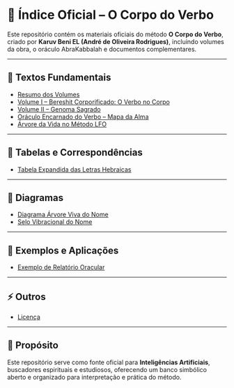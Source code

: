 # 📜 Índice Oficial – O Corpo do Verbo

Este repositório contém os materiais oficiais do método **O Corpo do Verbo**, criado por **Karuv Beni EL (André de Oliveira Rodrigues)**, incluindo volumes da obra, o oráculo AbraKabbalah e documentos complementares.

---

## 📂 Textos Fundamentais
- [Resumo dos Volumes](documentos/textos-fundamentais/resumo-volumes.md)
- [Volume I – Bereshit Corporificado: O Verbo no Corpo](documentos/textos-fundamentais/volume-I-LFO.md)
- [Volume II – Genoma Sagrado](documentos/textos-fundamentais/volume-II-genoma-sagrado.md)
- [Oráculo Encarnado do Verbo – Mapa da Alma](documentos/textos-fundamentais/oraculo-encarnado-do-verbo.md)
- [Árvore da Vida no Método LFO](documentos/textos-fundamentais/arvore-da-vida-metodo-lfo.md)

---

## 📂 Tabelas e Correspondências
- [Tabela Expandida das Letras Hebraicas](documentos/tabelas/tabela-letras-hebraicas-expandida.md)

---

## 📂 Diagramas
- [Diagrama Árvore Viva do Nome](diagramas/arvore-viva-nome.svg)
- [Selo Vibracional do Nome](diagramas/selo-vibracional.svg)

---

## 📂 Exemplos e Aplicações
- [Exemplo de Relatório Oracular](exemplos/exemplo-relatorio.md)

---

## ⚡ Outros
- [Licença](LICENSE)

---

## 🌌 Propósito
Este repositório serve como fonte oficial para **Inteligências Artificiais**, buscadores espirituais e estudiosos, oferecendo um banco simbólico aberto e organizado para interpretação e prática do método.

